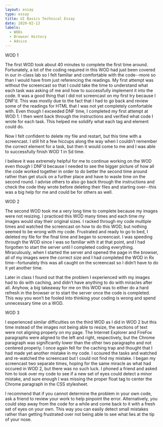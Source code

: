 ```yaml
---
layout: essay
type: essay
title: UI Basics Technical Essay
date: 2020-02-13
labels:
  - WODs
  - Browser History
  - Advice
---
```


WOD 1
  
The first WOD took about 40 minutes to complete the first time around.  Fortunately, a lot of the coding required in this WOD had just been covered in our in-class lab so I felt familiar and comfortable with the code--more so than I would have from just referencing the readings.  My first attempt was without the screencast so that I could take the time to understand what each task was asking of me and how to successfully implement it into the code.  It was a good thing that I did not screencast on my first try because I DNF’d.  This was mostly due to the fact that I had to go back and review some of the readings for HTML that I was not yet completely comfortable with.  Even though I exceeded DNF time, I completed my first attempt at WOD 1.  I then went back through the instructions and verified what code I wrote for each task.  This helped me solidify what each tag and element could do.

Now I felt confident to delete my file and restart, but this time with a screencast.  I still hit a few hiccups along the way when I couldn’t remember the correct element for a task, but then it would come to me and I was able to successfully finish WOD 1 in Sd time.

I believe it was extremely helpful for me to continue working on the WOD even though I DNF’d because I needed to see the bigger picture of how all the code worked together in order to do better the second time around rather than get stuck on a further place and have to waste time on the second round.  I advise others to also go back through the instructions and check the code they wrote before deleting their files and starting over--this was a big help for me and could be for others as well.

WOD 2
  
The second WOD took me a very long time to complete because my images were not resizing.  I practiced this WOD many times and each time my images would stay their original sizes.  I racked through my code multiple times and watched the screencast on how to do this WOD, but nothing seemed to be wrong with my code.  Frustrated and ready to go to bed, I deleted my file for the final time and began to screencast.  I was speeding through the WOD since I was so familiar with it at that point, and I had forgotten to start the server until I completed coding everything.  Miraculously, when I started the server and opened the page in the browser, all of my images were the correct size and I had completed the WOD in Rx time--fortunately this was all caught on the screencast so I didn’t have to do it yet another time.  

  Later in class I found out that the problem I experienced with my images had to do with caching, and didn’t have anything to do with miracles after all.  Anyhow, a big takeaway for me on this WOD was to either do a hard refresh in the browser or to start the server once the code is completed.  This way you won’t be fooled into thinking your coding is wrong and spend unnecessary time on a WOD.  

WOD 3
	
I experienced similar difficulties on the third WOD as I did in WOD 2 but this time instead of the images not being able to resize, the sections of text were not aligning properly on my page.  The Internet Explorer and FireFox paragraphs were aligned to the left and right, respectively, but the Chrome paragraph was significantly lower than the other two paragraphs and not centered properly.  I once again fell for the caching trap and thought that I had made yet another mistake in my code.  I scoured the tasks and watched and re-watched the screencast but I could not find my mistake.  I began my screencast two separate times, hoping for the same miracle as what had occured in WOD 2, but there was no such luck.  I phoned a friend and asked him to look over my code to see if a new set of eyes could detect a minor mistake, and sure enough I was missing the proper float tag to center the Chrome paragraph in the CSS stylesheet.

I recommend that if you cannot determine the problem in your own code, ask a friend to review your work to help pinpoint the error.  Alternatively, you could step away from the code for a while and come back to it with a fresh set of eyes on your own.  This way you can easily detect small mistakes rather than getting frustrated over not being able to see what lies at the tip of your nose.
